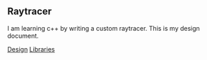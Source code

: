 ## Raytracer

I am learning c++ by writing a custom raytracer.
This is my design document.

[Design](docs/design.md) 
[Libraries](docs/libraries.md) 